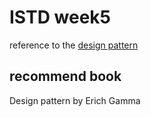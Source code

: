 # ISTD week5
reference to the [design pattern](https://github.com/Emrys-Hong/programming_notes/tree/master/java/Design_patterns)

## recommend book
Design pattern by Erich Gamma